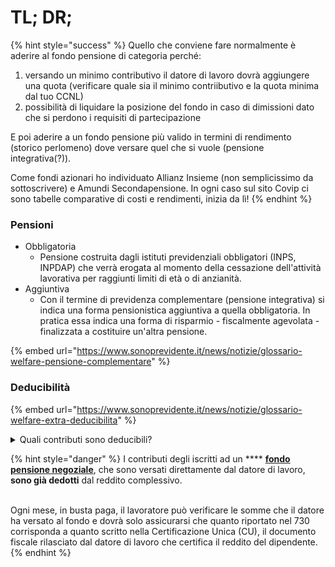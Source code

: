 # TL; DR;

{% hint style="success" %}
Quello che conviene fare normalmente è aderire al fondo pensione di categoria perché:

1. versando un minimo contributivo il datore di lavoro dovrà aggiungere una quota (verificare quale sia il minimo contriibutivo e la quota minima dal tuo CCNL)
2. possibilità di liquidare la posizione del fondo in caso di dimissioni dato che si perdono i requisiti di partecipazione

E poi aderire a un fondo pensione più valido in termini di rendimento (storico perlomeno) dove versare quel che si vuole (pensione integrativa(?)).

Come fondi azionari ho individuato Allianz Insieme (non semplicissimo da sottoscrivere) e Amundi Secondapensione. In ogni caso sul sito Covip ci sono tabelle comparative di costi e rendimenti, inizia da lì!
{% endhint %}

### Pensioni

* Obbligatoria
  * Pensione costruita dagli istituti previdenziali obbligatori (INPS, INPDAP) che verrà erogata al momento della cessazione dell'attività lavorativa per raggiunti limiti di età o di anzianità.
* Aggiuntiva
  * Con il termine di previdenza complementare (pensione integrativa) si indica una forma pensionistica aggiuntiva a quella obbligatoria. In pratica essa indica una forma di risparmio - fiscalmente agevolata - finalizzata a costituire un'altra pensione.

{% embed url="https://www.sonoprevidente.it/news/notizie/glossario-welfare-pensione-complementare" %}

### Deducibilità

{% embed url="https://www.sonoprevidente.it/news/notizie/glossario-welfare-extra-deducibilita" %}

<details>

<summary>Quali contributi sono deducibili?</summary>

Sono deducibili:

* dal reddito solo i contributi versati dal lavoratore
* dal Fondo pensione solo i contributi versati dal datore di lavoro&#x20;

Non è deducibile il[ **Tfr**](http://www.sonoprevidente.it/news/notizie/glossario-welfare-tfr-tfs), che viene versato in neutralità d'imposta e tassato solo in fase di prestazione.

</details>

{% hint style="danger" %}
I contributi degli iscritti ad un **** [**fondo pensione negoziale**](http://www.sonoprevidente.it/site/main/fondi-pensione), che sono versati direttamente dal datore di lavoro, **sono già dedotti** dal reddito complessivo.

\
Ogni mese, in busta paga, il lavoratore può verificare le somme che il datore ha versato al fondo e dovrà solo assicurarsi che quanto riportato nel 730 corrisponda a quanto scritto nella Certificazione Unica (CU), il documento fiscale rilasciato dal datore di lavoro che certifica il reddito del dipendente.
{% endhint %}
